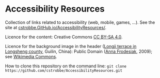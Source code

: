 # Accessibility Resources

Collection of links related to accessibility (web, mobile, games, ...). 
See the site at [cstrobbe.GitHub.io/AccessibilityResources/](http://cstrobbe.github.io/AccessibilityResources/).

Licence for the content: Creative Commons [CC BY-SA 4.0](LICENCE.html).

Licence for the background image in the header
([Longji terrace in Longsheng county](https://en.wikipedia.org/wiki/Longsheng_Rice_Terrace), 
Guilin, China): 
Public Domain 
([Anna Frodesiak](https://commons.wikimedia.org/wiki/User:Anna_Frodesiak), 2009); 
see [Wikimedia Commons](https://commons.wikimedia.org/wiki/File:Longji_terrace_-_03.JPG).

How to clone this repository on the command line:
    `git clone https://github.com/cstrobbe/AccessibilityResources.git`


